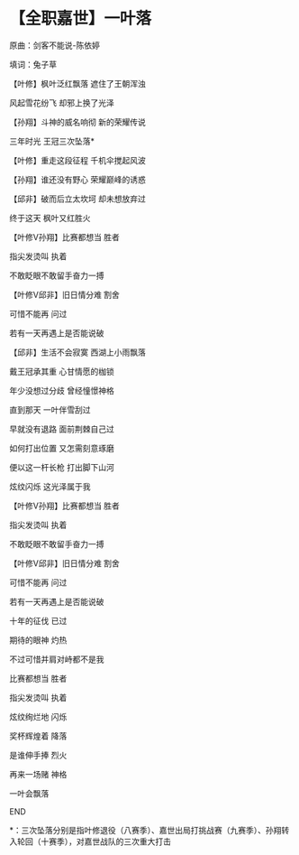 # 【全职嘉世】一叶落

原曲：剑客不能说-陈依婷

填词：兔子草

【叶修】枫叶泛红飘落 遮住了王朝浑浊

风起雪花纷飞 却邪上换了光泽

【孙翔】斗神的威名响彻 新的荣耀传说

三年时光 王冠三次坠落*

【叶修】重走这段征程 千机伞搅起风波

【孙翔】谁还没有野心 荣耀巅峰的诱惑

【邱非】破而后立太坎坷 却未想放弃过

终于这天 枫叶又红胜火

【叶修V孙翔】比赛都想当 胜者

指尖发烫叫 执着

不敢眨眼不敢留手奋力一搏

【叶修V邱非】旧日情分难 割舍

可惜不能再 问过

若有一天再遇上是否能说破

【邱非】生活不会寂寞 西湖上小雨飘落

戴王冠承其重 心甘情愿的枷锁

年少没想过分歧 曾经憧憬神格

直到那天 一叶伴雪刮过

早就没有退路 面前荆棘自己过

如何打出位置 又怎需刻意琢磨

便以这一杆长枪 打出脚下山河

炫纹闪烁 这光泽属于我

【叶修V孙翔】比赛都想当 胜者

指尖发烫叫 执着

不敢眨眼不敢留手奋力一搏

【叶修V邱非】旧日情分难 割舍

可惜不能再 问过

若有一天再遇上是否能说破

十年的征伐 已过

期待的眼神 灼热

不过可惜并肩对峙都不是我

比赛都想当 胜者

指尖发烫叫 执着

炫纹绚烂地 闪烁

奖杯辉煌着 降落

是谁伸手捧 烈火

再来一场赌 神格

一叶会飘落

END

*：三次坠落分别是指叶修退役（八赛季）、嘉世出局打挑战赛（九赛季）、孙翔转入轮回（十赛季），对嘉世战队的三次重大打击

